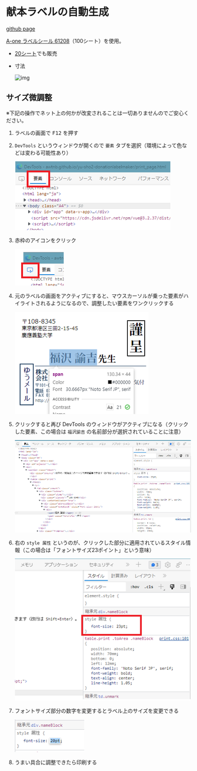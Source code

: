 # 献本ラベルの自動生成

[github page](https://awtnb.github.io/yu-sho2-donationlabelmaker/)

[A-one ラベルシール 61208](https://www.a-one.co.jp/product/search/detail.php?id=61208)（100シート）を使用。
+ [20シート](https://www.a-one.co.jp/product/search/detail.php?id=60208)でも販売
+ 寸法

    ![img](https://www.a-one.co.jp/img_fmt/F60208_O.jpg)


## サイズ微調整

※下記の操作でネット上の何かが改変されることは一切ありませんのでご安心ください。

1. ラベルの画面で <kbd>F12</kbd> を押す
1. `DevTools` というウィンドウが開くので `要素` タブを選択（環境によって色などは変わる可能性あり）

    ![img](./img/devtool_00.png)

1. 赤枠のアイコンをクリック

    ![img](./img/devtool_01.png)

1. 元のラベルの画面をアクティブにすると、マウスカーソルが乗った要素がハイライトされるようになるので、調整したい要素をワンクリックする

    ![img](./img/devtool_02.png)

1. クリックすると再び DevTools のウィンドウがアクティブになる（クリックした要素、この場合は `福沢諭吉` の名前部分が選択されていることに注意）

    ![img](./img/devtool_03.png)

1. 右の `style 属性` というのが、クリックした部分に適用されているスタイル情報（この場合は「フォントサイズ23ポイント」という意味）

    ![img](./img/devtool_04.png)

1. フォントサイズ部分の数字を変更するとラベル上のサイズを変更できる

    ![img](./img/devtool_05.png)

1. うまい具合に調整できたら印刷する


